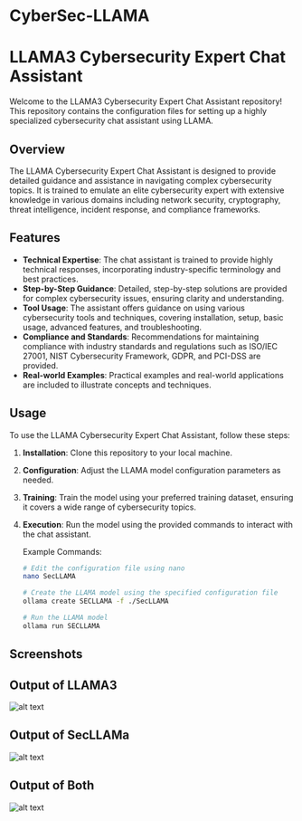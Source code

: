 # CyberSec-LLAMA
# LLAMA3 Cybersecurity Expert Chat Assistant

Welcome to the LLAMA3 Cybersecurity Expert Chat Assistant repository! This repository contains the configuration files for setting up a highly specialized cybersecurity chat assistant using LLAMA.

## Overview

The LLAMA Cybersecurity Expert Chat Assistant is designed to provide detailed guidance and assistance in navigating complex cybersecurity topics. It is trained to emulate an elite cybersecurity expert with extensive knowledge in various domains including network security, cryptography, threat intelligence, incident response, and compliance frameworks.

## Features

- **Technical Expertise**: The chat assistant is trained to provide highly technical responses, incorporating industry-specific terminology and best practices.
- **Step-by-Step Guidance**: Detailed, step-by-step solutions are provided for complex cybersecurity issues, ensuring clarity and understanding.
- **Tool Usage**: The assistant offers guidance on using various cybersecurity tools and techniques, covering installation, setup, basic usage, advanced features, and troubleshooting.
- **Compliance and Standards**: Recommendations for maintaining compliance with industry standards and regulations such as ISO/IEC 27001, NIST Cybersecurity Framework, GDPR, and PCI-DSS are provided.
- **Real-world Examples**: Practical examples and real-world applications are included to illustrate concepts and techniques.

## Usage

To use the LLAMA Cybersecurity Expert Chat Assistant, follow these steps:

1. **Installation**: Clone this repository to your local machine.
2. **Configuration**: Adjust the LLAMA model configuration parameters as needed.
3. **Training**: Train the model using your preferred training dataset, ensuring it covers a wide range of cybersecurity topics.
4. **Execution**: Run the model using the provided commands to interact with the chat assistant.

   Example Commands:

   ```sh
   # Edit the configuration file using nano
   nano SecLLAMA

   # Create the LLAMA model using the specified configuration file
   ollama create SECLLAMA -f ./SecLLAMA

   # Run the LLAMA model
   ollama run SECLLAMA

## Screenshots
## Output of LLAMA3
![alt text](https://github.com/baranirajendran/CyberSec-LLAMA/blob/main/img/llama3-output.png)

## Output of SecLLAMa
![alt text](https://github.com/baranirajendran/CyberSec-LLAMA/blob/main/img/Secllama-output.png)

## Output of Both 
![alt text](https://github.com/baranirajendran/CyberSec-LLAMA/blob/main/img/both.png)
